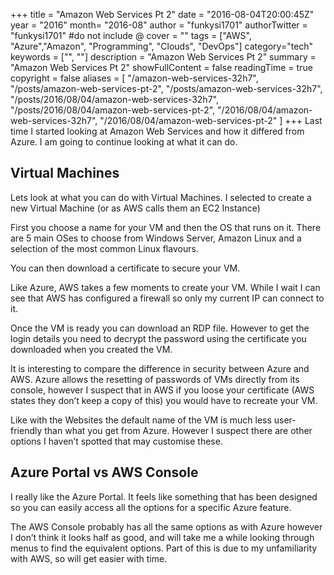 +++
title = "Amazon Web Services Pt 2"
date = "2016-08-04T20:00:45Z"
year = "2016"
month= "2016-08"
author = "funkysi1701"
authorTwitter = "funkysi1701" #do not include @
cover = ""
tags = ["AWS", "Azure","Amazon", "Programming", "Clouds", "DevOps"]
category="tech"
keywords = ["", ""]
description =  "Amazon Web Services Pt 2"
summary = "Amazon Web Services Pt 2"
showFullContent = false
readingTime = true
copyright = false
aliases = [
    "/amazon-web-services-32h7",
    "/posts/amazon-web-services-pt-2",
    "/posts/amazon-web-services-32h7",
    "/posts/2016/08/04/amazon-web-services-32h7",
    "/posts/2016/08/04/amazon-web-services-pt-2",
    "/2016/08/04/amazon-web-services-32h7",
    "/2016/08/04/amazon-web-services-pt-2"
]
+++
Last time I started looking at Amazon Web Services and how it differed from Azure. I am going to continue looking at what it can do.

## Virtual Machines

Lets look at what you can do with Virtual Machines. I selected to create a new Virtual Machine (or as AWS calls them an EC2 Instance)

First you choose a name for your VM and then the OS that runs on it. There are 5 main OSes to choose from Windows Server, Amazon Linux and a selection of the most common Linux flavours.

You can then download a certificate to secure your VM.

Like Azure, AWS takes a few moments to create your VM. While I wait I can see that AWS has configured a firewall so only my current IP can connect to it.

Once the VM is ready you can download an RDP file. However to get the login details you need to decrypt the password using the certificate you downloaded when you created the VM.

It is interesting to compare the difference in security between Azure and AWS. Azure allows the resetting of passwords of VMs directly from its console, however I suspect that in AWS if you loose your certificate (AWS states they don’t keep a copy of this) you would have to recreate your VM.

Like with the Websites the default name of the VM is much less user-friendly than what you get from Azure. However I suspect there are other options I haven’t spotted that may customise these.

## Azure Portal vs AWS Console

I really like the Azure Portal. It feels like something that has been designed so you can easily access all the options for a specific Azure feature.

The AWS Console probably has all the same options as with Azure however I don’t think it looks half as good, and will take me a while looking through menus to find the equivalent options. Part of this is due to my unfamiliarity with AWS, so will get easier with time.